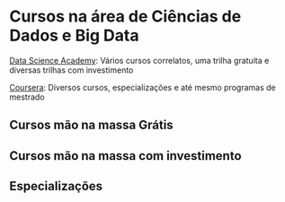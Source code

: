 # Cursos na área de Ciências de Dados e Big Data

[Data Science Academy](https://www.datascienceacademy.com.br/): Vários cursos correlatos, uma trilha gratuita e diversas trilhas com investimento

[Coursera](https://www.coursera.org): Diversos cursos, especializações e até mesmo programas de mestrado

## Cursos mão na massa Grátis

## Cursos mão na massa com investimento

## Especializações 
